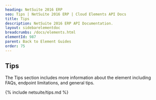 ```yaml
---
heading: NetSuite 2016 ERP
seo: Tips | NetSuite 2016 ERP | Cloud Elements API Docs
title: Tips
description: NetSuite 2016 ERP API Documentation.
layout: sidebarelementdoc
breadcrumbs: /docs/elements.html
elementId: 987
parent: Back to Element Guides
order: 75
---
```


## Tips

The Tips section includes more information about the element including FAQs, endpoint limitations, and general tips.

{% include netsuite/tips.md %}
